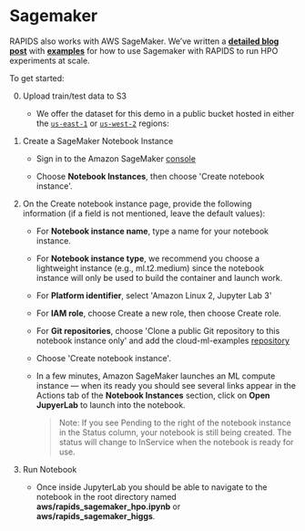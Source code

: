 # Sagemaker

RAPIDS also works with AWS SageMaker. We’ve written a **[detailed
blog post](https://medium.com/rapids-ai/running-rapids-experiments-at-scale-using-amazon-sagemaker-d516420f165b)**
with **[examples](https://github.com/rapidsai/cloud-ml-examples/tree/main/aws)**
for how to use Sagemaker with RAPIDS to run HPO experiments at scale.

To get started:

0. Upload train/test data to S3

   - We offer the dataset for this demo in a public bucket hosted in either the [`us-east-1`](https://s3.console.aws.amazon.com/s3/buckets/sagemaker-rapids-hpo-us-east-1/) or [`us-west-2`](https://s3.console.aws.amazon.com/s3/buckets/sagemaker-rapids-hpo-us-west-2/) regions:

1. Create a SageMaker Notebook Instance

   - Sign in to the Amazon SageMaker [console](https://console.aws.amazon.com/sagemaker/)

   - Choose **Notebook Instances**, then choose 'Create notebook instance'.

2. On the Create notebook instance page, provide the following information (if a field is not mentioned, leave the default values):

   - For **Notebook instance name**, type a name for your notebook instance.
   - For **Notebook instance type**, we recommend you choose a lightweight instance (e.g., ml.t2.medium) since the notebook instance will only be used to build the container and launch work.
   - For **Platform identifier**, select 'Amazon Linux 2, Jupyter Lab 3'
   - For **IAM role**, choose Create a new role, then choose Create role.
   - For **Git repositories**, choose 'Clone a public Git repository to this notebook instance only' and add the cloud-ml-examples [repository](https://github.com/rapidsai/cloud-ml-examples)
   - Choose 'Create notebook instance'.

   - In a few minutes, Amazon SageMaker launches an ML compute instance — when its ready you should see several links appear in the Actions tab of the **Notebook Instances** section, click on **Open JupyerLab** to launch into the notebook.
     > Note: If you see Pending to the right of the notebook instance in the Status column, your notebook is still being created. The status will change to InService when the notebook is ready for use.

3. Run Notebook
   - Once inside JupyterLab you should be able to navigate to the notebook in the root directory named **aws/rapids_sagemaker_hpo.ipynb** or
     **aws/rapids_sagemaker_higgs**.
